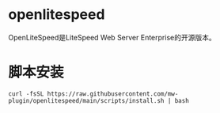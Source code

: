 # openlitespeed
OpenLiteSpeed是LiteSpeed Web Server Enterprise的开源版本。


# 脚本安装

```
curl -fsSL https://raw.githubusercontent.com/mw-plugin/openlitespeed/main/scripts/install.sh | bash
```
